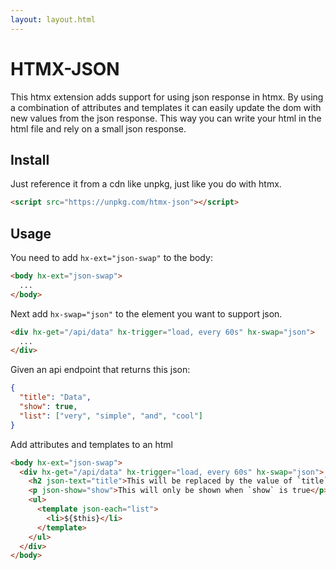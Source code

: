 ```yaml
---
layout: layout.html
---
```


# HTMX-JSON

This htmx extension adds support for using json response in htmx. By using a combination of attributes and templates it can easily update the dom with new values from the json response. This way you can write your html in the html file and rely on a small json response.

## Install

Just reference it from a cdn like unpkg, just like you do with htmx. 

```html
<script src="https://unpkg.com/htmx-json"></script>
```

## Usage

You need to add `hx-ext="json-swap"` to the body:

```html
<body hx-ext="json-swap">
  ... 
</body>
```

Next add `hx-swap="json"` to the element you want to support json. 

```html
<div hx-get="/api/data" hx-trigger="load, every 60s" hx-swap="json">
  ...
</div>
```

Given an api endpoint that returns this json:

```json
{
  "title": "Data",
  "show": true,
  "list": ["very", "simple", "and", "cool"]
}
```

Add attributes and templates to an html

```html
<body hx-ext="json-swap">
  <div hx-get="/api/data" hx-trigger="load, every 60s" hx-swap="json">
    <h2 json-text="title">This will be replaced by the value of `title`</h2>
    <p json-show="show">This will only be shown when `show` is true</p>
    <ul>
      <template json-each="list">
        <li>${$this}</li>
      </template>
    </ul>
  </div>
</body>
```
